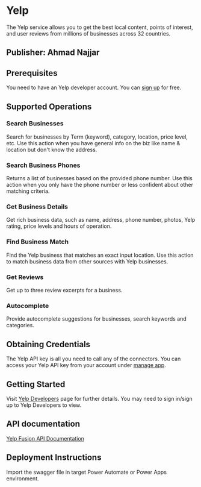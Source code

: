 # Yelp
The Yelp service allows you to get the best local content, points of interest, and user reviews from millions of businesses across 32 countries.

## Publisher: Ahmad Najjar

## Prerequisites
You need to have an Yelp developer account. You can [sign up](https://www.yelp.com/fusion) for free.

## Supported Operations
### Search Businesses
Search for businesses by Term (keyword), category, location, price level, etc. Use this action when you have general info on the biz like name & location but don't know the address.

### Search Business Phones
Returns a list of businesses based on the provided phone number. Use this action when you only have the phone number or less confident about other matching criteria.

### Get Business Details
Get rich business data, such as name, address, phone number, photos, Yelp rating, price levels and hours of operation.

### Find Business Match
Find the Yelp business that matches an exact input location. Use this action to match business data from other sources with Yelp businesses.

### Get Reviews
Get up to three review excerpts for a business.

### Autocomplete
Provide autocomplete suggestions for businesses, search keywords and categories.

## Obtaining Credentials
The Yelp API key is all you need to call any of the connectors. You can access your Yelp API key from your account under [manage app](https://www.yelp.com/developers/v3/manage_app).

## Getting Started
Visit [Yelp Developers](https://www.yelp.com/developers/) page for further details. You may need to sign in/sign up to Yelp Developers to view.

## API documentation
[Yelp Fusion API Documentation](https://www.yelp.com/developers/documentation/v3)

## Deployment Instructions
Import the swagger file in target Power Automate or Power Apps environment.